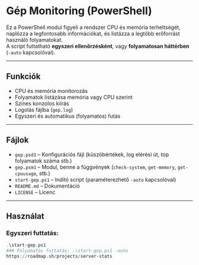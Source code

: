 # Gép Monitoring (PowerShell)

Ez a PowerShell modul figyeli a rendszer CPU és memória terheltségét, naplózza a legfontosabb információkat, és listázza a legtöbb erőforrást használó folyamatokat.  
A script futtatható **egyszeri ellenőrzésként**, vagy **folyamatosan háttérben** (`-auto` kapcsolóval).

---

## Funkciók
- CPU és memória monitorozás
- Folyamatok listázása memória vagy CPU szerint
- Színes konzolos kiírás
- Logolás fájlba (`gep.log`)
- Egyszeri és automatikus (folyamatos) futás

---

## Fájlok
- `gep.psd1` – Konfigurációs fájl (küszöbértékek, log elérési út, top folyamatok száma stb.)
- `gep.psm1` – Modul, benne a függvények (`check-system`, `get-memory`, `get-cpuusage`, stb.)
- `start-gep.ps1` – Indító script (paraméterezhető `-auto` kapcsolóval)
- `README.md` – Dokumentáció
- `LICENSE` – Licenc

---

## Használat

### Egyszeri futtatás:
```powershell
.\start-gep.ps1
### Folyamatos futtatás: .\start-gep.ps1 -auto
https://roadmap.sh/projects/server-stats
